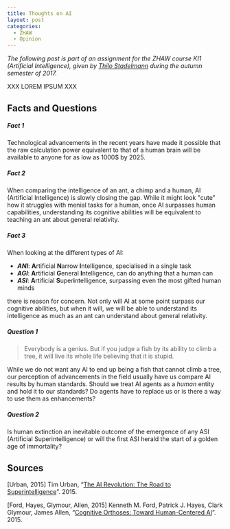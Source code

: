 ```yaml
---
title: Thoughts on AI
layout: post
categories:
  - ZHAW
  - Opinion
---
```


*The following post is part of an assignment for the ZHAW course KI1 (Artificial Intelligence), given by [Thilo Stadelmann](http://stdm.github.io) during the autumn semester of 2017.*

XXX LOREM IPSUM XXX

## Facts and Questions
##### Fact 1
Technological advancements in the recent years have made it possible that the raw calculation power equivalent to that of a human brain will be available to anyone for as low as 1000$ by 2025.

##### Fact 2
When comparing the intelligence of an ant, a chimp and a human, AI (Artificial Intelligence) is slowly closing the gap. While it might look "cute" how it struggles with menial tasks for a human, once AI surpasses human capabilities, understanding its cognitive abilities will be equivalent to teaching an ant about general relativity.

##### Fact 3
When looking at the different types of AI:
* **_ANI_**: **A**rtificial **N**arrow **I**ntelligence, specialised in a single task
* **_AGI_**: **A**rtificial **G**eneral **I**ntelligence, can do anything that a human can
*  **_ASI_**: **A**rtificial **S**uper**i**ntelligence, surpassing even the most gifted human minds

there is reason for concern. Not only will AI at some point surpass our cognitive abilities, but when it will, we will be able to understand its intelligence as much as an ant can understand about general relativity.

##### Question 1
> Everybody is a genius. But if you judge a fish by its ability to climb a tree, it will live its whole life believing that it is stupid.

While we do not want any AI to end up being a fish that cannot climb a tree, our perception of advancements in the field usually have us compare AI results by human standards. Should we treat AI agents as a _human_ entity and hold it to our standards? Do agents have to replace us or is there a way to use them as enhancements?

##### Question 2
Is human extinction an inevitable outcome of the emergence of any ASI (Artificial Superintelligence) or will the first ASI herald the start of a golden age of immortality?

## Sources
[Urban, 2015] Tim Urban, “[The AI Revolution: The Road to Superintelligence](https://waitbutwhy.com/2015/01/artificial-intelligence-revolution-1.html)”. 2015.

[Ford, Hayes, Glymour, Allen, 2015] Kenneth M. Ford, Patrick J. Hayes, Clark Glymour, James Allen, “[Cognitive Orthoses: Toward Human-Centered AI](https://www.aaai.org/ojs/index.php/aimagazine/article/viewFile/2629/2526)”. 2015.
